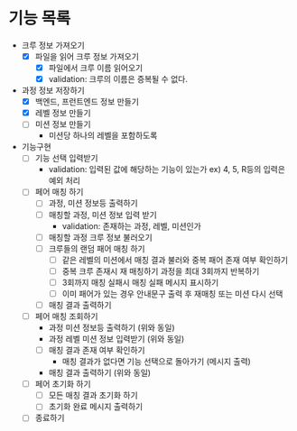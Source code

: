 # 기능 목록

- 크루 정보 가져오기
  - [x] 파일을 읽어 크루 정보 가져오기
    - [x] 파일에서 크루 이름 읽어오기
    - [x] validation: 크루의 이름은 증복될 수 없다.
- 과정 정보 저장하기
  - [x] 백엔드, 프런트엔드 정보 만들기
  - [x] 레벨 정보 만들기
  - [ ] 미션 정보 만들기
    - 미션당 하나의 레벨을 포함하도록
- 기능구현
  - [ ] 기능 선택 입력받기
    - validation: 입력된 값에 해당하는 기능이 있는가 ex) 4, 5, R등의 입력은 예외 처리
  - [ ] 페어 매칭 하기
    - [ ] 과정, 미션 정보등 출력하기
    - [ ] 매칭할 과정, 미션 정보 입력 받기
      - validation: 존재하는 과정, 레벨, 미션인가
    - [ ] 매칭할 과정 크루 정보 불러오기
    - [ ] 크루들의 랜덤 패어 매칭 하기
      - [ ] 같은 레벨의 미션에서 매칭 결과 불러와 중복 패어 존재 여부 확인하기
      - [ ] 중복 크루 존재시 재 매칭하기 과정을 최대 3회까지 반복하기
      - [ ] 3회까지 매칭 실패시 매칭 실패 메시지 표시하기
      - [ ] 이미 패어가 있는 경우 안내문구 출력 후 재매칭 또는 미션 다시 선택
    - [ ] 매칭 결과 출력하기
  - [ ] 페어 매칭 조회하기
    - 과정 미션 정보등 출력하기 (위와 동일)
    - 과정 레벨 미션 정보 입력받기 (위와 동일)
    - [ ] 매칭 결과 존재 여부 확인하기
      - 매칭 결과가 없다면 기능 선택으로 돌아가기 (메시지 출력)
    - 매칭 결과 출력하기 (위와 동일)
  - [ ] 페어 초기화 하기
    - [ ] 모든 매칭 결과 초기화 하기
    - [ ] 초기화 완료 메시지 출력하기
  - [ ] 종료하기